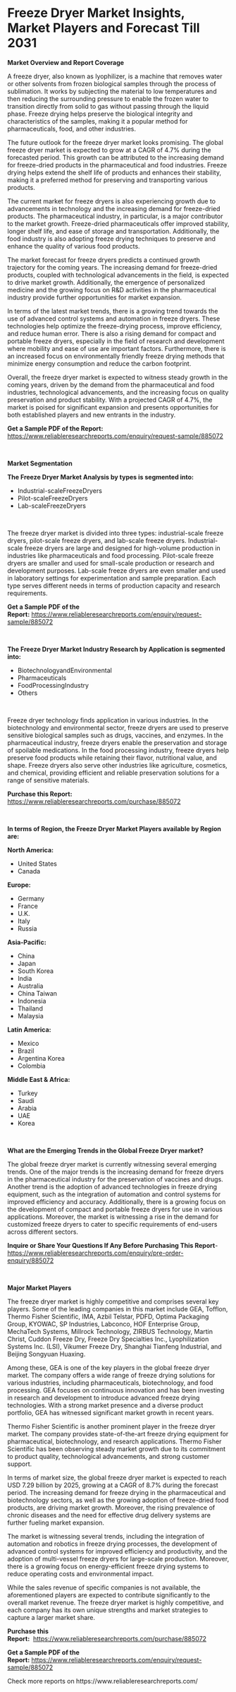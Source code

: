 <p><h1>Freeze Dryer Market Insights, Market Players and Forecast Till 2031</h1></p><p><strong>Market Overview and Report Coverage</strong></p>
<p><p>A freeze dryer, also known as lyophilizer, is a machine that removes water or other solvents from frozen biological samples through the process of sublimation. It works by subjecting the material to low temperatures and then reducing the surrounding pressure to enable the frozen water to transition directly from solid to gas without passing through the liquid phase. Freeze drying helps preserve the biological integrity and characteristics of the samples, making it a popular method for pharmaceuticals, food, and other industries.</p><p>The future outlook for the freeze dryer market looks promising. The global freeze dryer market is expected to grow at a CAGR of 4.7% during the forecasted period. This growth can be attributed to the increasing demand for freeze-dried products in the pharmaceutical and food industries. Freeze drying helps extend the shelf life of products and enhances their stability, making it a preferred method for preserving and transporting various products.</p><p>The current market for freeze dryers is also experiencing growth due to advancements in technology and the increasing demand for freeze-dried products. The pharmaceutical industry, in particular, is a major contributor to the market growth. Freeze-dried pharmaceuticals offer improved stability, longer shelf life, and ease of storage and transportation. Additionally, the food industry is also adopting freeze drying techniques to preserve and enhance the quality of various food products.</p><p>The market forecast for freeze dryers predicts a continued growth trajectory for the coming years. The increasing demand for freeze-dried products, coupled with technological advancements in the field, is expected to drive market growth. Additionally, the emergence of personalized medicine and the growing focus on R&D activities in the pharmaceutical industry provide further opportunities for market expansion. </p><p>In terms of the latest market trends, there is a growing trend towards the use of advanced control systems and automation in freeze dryers. These technologies help optimize the freeze-drying process, improve efficiency, and reduce human error. There is also a rising demand for compact and portable freeze dryers, especially in the field of research and development where mobility and ease of use are important factors. Furthermore, there is an increased focus on environmentally friendly freeze drying methods that minimize energy consumption and reduce the carbon footprint.</p><p>Overall, the freeze dryer market is expected to witness steady growth in the coming years, driven by the demand from the pharmaceutical and food industries, technological advancements, and the increasing focus on quality preservation and product stability. With a projected CAGR of 4.7%, the market is poised for significant expansion and presents opportunities for both established players and new entrants in the industry.</p></p>
<p><strong>Get a Sample PDF of the Report:</strong> <a href="https://www.reliableresearchreports.com/enquiry/request-sample/885072">https://www.reliableresearchreports.com/enquiry/request-sample/885072</a></p>
<p>&nbsp;</p>
<p><strong>Market Segmentation</strong></p>
<p><strong>The Freeze Dryer Market Analysis by types is segmented into:</strong></p>
<p><ul><li>Industrial-scaleFreezeDryers</li><li>Pilot-scaleFreezeDryers</li><li>Lab-scaleFreezeDryers</li></ul></p>
<p>&nbsp;</p>
<p><p>The freeze dryer market is divided into three types: industrial-scale freeze dryers, pilot-scale freeze dryers, and lab-scale freeze dryers. Industrial-scale freeze dryers are large and designed for high-volume production in industries like pharmaceuticals and food processing. Pilot-scale freeze dryers are smaller and used for small-scale production or research and development purposes. Lab-scale freeze dryers are even smaller and used in laboratory settings for experimentation and sample preparation. Each type serves different needs in terms of production capacity and research requirements.</p></p>
<p><strong>Get a Sample PDF of the Report:</strong>&nbsp;<a href="https://www.reliableresearchreports.com/enquiry/request-sample/885072">https://www.reliableresearchreports.com/enquiry/request-sample/885072</a></p>
<p>&nbsp;</p>
<p><strong>The Freeze Dryer Market Industry Research by Application is segmented into:</strong></p>
<p><ul><li>BiotechnologyandEnvironmental</li><li>Pharmaceuticals</li><li>FoodProcessingIndustry</li><li>Others</li></ul></p>
<p>&nbsp;</p>
<p><p>Freeze dryer technology finds application in various industries. In the biotechnology and environmental sector, freeze dryers are used to preserve sensitive biological samples such as drugs, vaccines, and enzymes. In the pharmaceutical industry, freeze dryers enable the preservation and storage of spoilable medications. In the food processing industry, freeze dryers help preserve food products while retaining their flavor, nutritional value, and shape. Freeze dryers also serve other industries like agriculture, cosmetics, and chemical, providing efficient and reliable preservation solutions for a range of sensitive materials.</p></p>
<p><strong>Purchase this Report:</strong>&nbsp; <a href="https://www.reliableresearchreports.com/purchase/885072">https://www.reliableresearchreports.com/purchase/885072</a></p>
<p>&nbsp;</p>
<p><strong>In terms of Region, the Freeze Dryer Market Players available by Region are:</strong></p>
<p>
    <p> <strong> North America: </strong>
        <ul>
            <li>United States</li>
            <li>Canada</li>
        </ul>
        </p> 
    <p> <strong> Europe: </strong>
        <ul>
            <li>Germany</li>
            <li>France</li>
            <li>U.K.</li>
            <li>Italy</li>
            <li>Russia</li>
        </ul>
        </p> 
    <p> <strong> Asia-Pacific: </strong>
        <ul>
            <li>China</li>
            <li>Japan</li>
            <li>South Korea</li>
            <li>India</li>
            <li>Australia</li>
            <li>China Taiwan</li>
            <li>Indonesia</li>
            <li>Thailand</li>
            <li>Malaysia</li>
        </ul>
        </p> 
    <p> <strong> Latin America: </strong>
        <ul>
            <li>Mexico</li>
            <li>Brazil</li>
            <li>Argentina Korea</li>
            <li>Colombia</li>
        </ul>
        </p> 
    <p> <strong> Middle East & Africa: </strong>
        <ul>
            <li>Turkey</li>
            <li>Saudi</li>
            <li>Arabia</li>
            <li>UAE</li>
            <li>Korea</li>
        </ul>
    </p>
    </p>
<p>&nbsp;</p>
<p><strong>What are the Emerging Trends in the Global Freeze Dryer market?</strong></p>
<p><p>The global freeze dryer market is currently witnessing several emerging trends. One of the major trends is the increasing demand for freeze dryers in the pharmaceutical industry for the preservation of vaccines and drugs. Another trend is the adoption of advanced technologies in freeze drying equipment, such as the integration of automation and control systems for improved efficiency and accuracy. Additionally, there is a growing focus on the development of compact and portable freeze dryers for use in various applications. Moreover, the market is witnessing a rise in the demand for customized freeze dryers to cater to specific requirements of end-users across different sectors.</p></p>
<p><strong>Inquire or Share Your Questions If Any Before Purchasing This Report</strong>- <a href="https://www.reliableresearchreports.com/enquiry/pre-order-enquiry/885072">https://www.reliableresearchreports.com/enquiry/pre-order-enquiry/885072</a></p>
<p>&nbsp;</p>
<p><strong>Major Market Players</strong></p>
<p><p>The freeze dryer market is highly competitive and comprises several key players. Some of the leading companies in this market include GEA, Tofflon, Thermo Fisher Scientific, IMA, Azbil Telstar, PDFD, Optima Packaging Group, KYOWAC, SP Industries, Labconco, HOF Enterprise Group, MechaTech Systems, Millrock Technology, ZIRBUS Technology, Martin Christ, Cuddon Freeze Dry, Freeze Dry Specialties Inc., Lyophilization Systems Inc. (LSI), Vikumer Freeze Dry, Shanghai Tianfeng Industrial, and Beijing Songyuan Huaxing.</p><p>Among these, GEA is one of the key players in the global freeze dryer market. The company offers a wide range of freeze drying solutions for various industries, including pharmaceuticals, biotechnology, and food processing. GEA focuses on continuous innovation and has been investing in research and development to introduce advanced freeze drying technologies. With a strong market presence and a diverse product portfolio, GEA has witnessed significant market growth in recent years.</p><p>Thermo Fisher Scientific is another prominent player in the freeze dryer market. The company provides state-of-the-art freeze drying equipment for pharmaceutical, biotechnology, and research applications. Thermo Fisher Scientific has been observing steady market growth due to its commitment to product quality, technological advancements, and strong customer support.</p><p>In terms of market size, the global freeze dryer market is expected to reach USD 7.29 billion by 2025, growing at a CAGR of 8.7% during the forecast period. The increasing demand for freeze drying in the pharmaceutical and biotechnology sectors, as well as the growing adoption of freeze-dried food products, are driving market growth. Moreover, the rising prevalence of chronic diseases and the need for effective drug delivery systems are further fueling market expansion.</p><p>The market is witnessing several trends, including the integration of automation and robotics in freeze drying processes, the development of advanced control systems for improved efficiency and productivity, and the adoption of multi-vessel freeze dryers for large-scale production. Moreover, there is a growing focus on energy-efficient freeze drying systems to reduce operating costs and environmental impact.</p><p>While the sales revenue of specific companies is not available, the aforementioned players are expected to contribute significantly to the overall market revenue. The freeze dryer market is highly competitive, and each company has its own unique strengths and market strategies to capture a larger market share.</p></p>
<p><strong>Purchase this Report:</strong>&nbsp;&nbsp;<a href="https://www.reliableresearchreports.com/purchase/885072">https://www.reliableresearchreports.com/purchase/885072</a></p>
<p></p>
<p><strong>Get a Sample PDF of the Report:</strong>&nbsp;<a href="https://www.reliableresearchreports.com/enquiry/request-sample/885072">https://www.reliableresearchreports.com/enquiry/request-sample/885072</a></p>
<p>Check more reports on https://www.reliableresearchreports.com/</p>